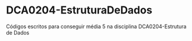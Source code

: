 # DCA0204-EstruturaDeDados
Códigos escritos para conseguir média 5 na disciplina DCA0204-Estrutura de Dados
